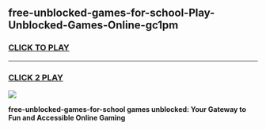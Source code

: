 
## free-unblocked-games-for-school-Play-Unblocked-Games-Online-gc1pm
<h3>
<a href="https://premium76.site?title=free-unblocked-games-for-school&ref=25A">CLICK TO PLAY</a></h3>
<hr>

<h3>
<a href="https://premium76.site?title=free-unblocked-games-for-school&ref=25A">CLICK 2 PLAY</a>
  
</h3>

<a href="https://premium76.site?title=free-unblocked-games-for-school&ref=25A"><img src="https://clearcache.store/games.png"></a>


**free-unblocked-games-for-school games unblocked: Your Gateway to Fun and Accessible Online Gaming**
